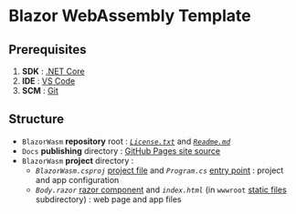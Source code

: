# Blazor WebAssembly Template

## Prerequisites
1. **SDK** : [.NET Core](https://dotnet.microsoft.com/download)
2. **IDE** : [VS Code](https://code.visualstudio.com/download)
3. **SCM** : [Git](https://git-scm.com/downloads)

## Structure
- `BlazorWasm` **repository** root : [*`License.txt`*](https://help.github.com/en/github/creating-cloning-and-archiving-repositories/licensing-a-repository) and [*`Readme.md`*](https://help.github.com/en/github/creating-cloning-and-archiving-repositories/about-readmes)
- `Docs` **publishing** directory : [GitHub Pages site source](https://help.github.com/en/github/working-with-github-pages/configuring-a-publishing-source-for-your-github-pages-site#choosing-a-publishing-source)
- `BlazorWasm` **project** directory :
  - *`BlazorWasm.csproj`* [project file](https://docs.microsoft.com/en-us/dotnet/architecture/blazor-for-web-forms-developers/project-structure#project-file) and *`Program.cs`* [entry point](https://docs.microsoft.com/en-us/dotnet/architecture/blazor-for-web-forms-developers/project-structure#entry-point) : project and app configuration
  - *`Body.razor`* [razor component](https://docs.microsoft.com/en-us/dotnet/architecture/blazor-for-web-forms-developers/project-structure#razor-components) and *`index.html`* (in `wwwroot` [static files](https://docs.microsoft.com/en-us/dotnet/architecture/blazor-for-web-forms-developers/project-structure#static-files) subdirectory) : web page and app files
